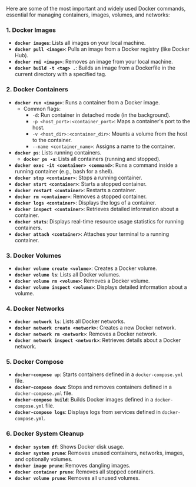 Here are some of the most important and widely used Docker commands, essential for managing containers, images, volumes, and networks:

### 1. **Docker Images**
   - **`docker images`**: Lists all images on your local machine.
   - **`docker pull <image>`**: Pulls an image from a Docker registry (like Docker Hub).
   - **`docker rmi <image>`**: Removes an image from your local machine.
   - **`docker build -t <tag> .`**: Builds an image from a Dockerfile in the current directory with a specified tag.
   
### 2. **Docker Containers**
   - **`docker run <image>`**: Runs a container from a Docker image.
     - Common flags:
       - `-d`: Run container in detached mode (in the background).
       - `-p <host_port>:<container_port>`: Maps a container's port to the host.
       - `-v <host_dir>:<container_dir>`: Mounts a volume from the host to the container.
       - `--name <container_name>`: Assigns a name to the container.
   - **`docker ps`**: Lists running containers.
     - **`docker ps -a`**: Lists all containers (running and stopped).
   - **`docker exec -it <container> <command>`**: Runs a command inside a running container (e.g., bash for a shell).
   - **`docker stop <container>`**: Stops a running container.
   - **`docker start <container>`**: Starts a stopped container.
   - **`docker restart <container>`**: Restarts a container.
   - **`docker rm <container>`**: Removes a stopped container.
   - **`docker logs <container>`**: Displays the logs of a container.
   - **`docker inspect <container>`**: Retrieves detailed information about a container.
   - **`docker stats`**: Displays real-time resource usage statistics for running containers.
   - **`docker attach <container>`**: Attaches your terminal to a running container.
   
### 3. **Docker Volumes**
   - **`docker volume create <volume>`**: Creates a Docker volume.
   - **`docker volume ls`**: Lists all Docker volumes.
   - **`docker volume rm <volume>`**: Removes a Docker volume.
   - **`docker volume inspect <volume>`**: Displays detailed information about a volume.
   
### 4. **Docker Networks**
   - **`docker network ls`**: Lists all Docker networks.
   - **`docker network create <network>`**: Creates a new Docker network.
   - **`docker network rm <network>`**: Removes a Docker network.
   - **`docker network inspect <network>`**: Retrieves details about a Docker network.
   
### 5. **Docker Compose**
   - **`docker-compose up`**: Starts containers defined in a `docker-compose.yml` file.
   - **`docker-compose down`**: Stops and removes containers defined in a `docker-compose.yml` file.
   - **`docker-compose build`**: Builds Docker images defined in a `docker-compose.yml` file.
   - **`docker-compose logs`**: Displays logs from services defined in `docker-compose.yml`.

### 6. **Docker System Cleanup**
   - **`docker system df`**: Shows Docker disk usage.
   - **`docker system prune`**: Removes unused containers, networks, images, and optionally volumes.
   - **`docker image prune`**: Removes dangling images.
   - **`docker container prune`**: Removes all stopped containers.
   - **`docker volume prune`**: Removes all unused volumes.


